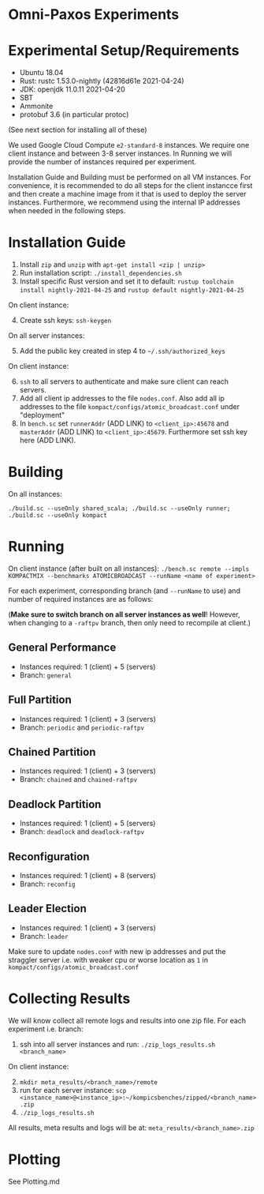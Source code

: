Omni-Paxos Experiments
===========================================
# Experimental Setup/Requirements
- Ubuntu 18.04
- Rust: rustc 1.53.0-nightly (42816d61e 2021-04-24)
- JDK: openjdk 11.0.11 2021-04-20
- SBT
- Ammonite
- protobuf 3.6 (in particular protoc)

(See next section for installing all of these)

 We used Google Cloud Compute `e2-standard-8` instances. We require one client instance and between 3-8 server instances. In Running we will provide the number of instances required per experiment.

 Installation Guide and Building must be performed on all VM instances. For convenience, it is recommended to do all steps for the client instancce first and then create a machine image from it that is used to deploy the server instances. Furthermore, we recommend using the internal IP addresses when needed in the following steps.

# Installation Guide

1. Install `zip` and `unzip` with `apt-get install <zip | unzip>`
2. Run installation script: `./install_dependencies.sh`
3. Install specific Rust version and set it to default: `rustup toolchain install nightly-2021-04-25` and `rustup default nightly-2021-04-25`

On client instance:

4. Create ssh keys: `ssh-keygen`

On all server instances:

5. Add the public key created in step 4 to `~/.ssh/authorized_keys`

On client instance:

6. `ssh` to all servers to authenticate and make sure client can reach servers.
7. Add all client ip addresses to the file `nodes.conf`. Also add all ip addresses to the file `kompact/configs/atomic_broadcast.conf` under "deployment"
8. In `bench.sc` set `runnerAddr` (ADD LINK)  to `<client_ip>:45678` and `masterAddr` (ADD LINK) to `<client_ip>:45679`. Furthermore set ssh key here (ADD LINK).

# Building
On all instances:

`./build.sc --useOnly shared_scala; ./build.sc --useOnly runner; ./build.sc --useOnly kompact`

# Running
On client instance (after built on all instances):
`./bench.sc remote --impls KOMPACTMIX --benchmarks ATOMICBROADCAST --runName <name of experiment>`

For each experiment, corresponding branch (and `--runName` to use) and number of required instances are as follows:

(**Make sure to switch branch on all server instances as well**! However, when changing to a `-raftpv` branch, then only need to recompile at client.)

## General Performance
* Instances required: 1 (client) + 5 (servers)
* Branch: `general`

## Full Partition
* Instances required: 1 (client) + 3 (servers)
* Branch: `periodic` and `periodic-raftpv` 

## Chained Partition
* Instances required: 1 (client) + 3 (servers)
* Branch: `chained` and `chained-raftpv` 

## Deadlock Partition
* Instances required: 1 (client) + 5 (servers)
* Branch: `deadlock` and `deadlock-raftpv` 

## Reconfiguration
* Instances required: 1 (client) + 8 (servers)
* Branch: `reconfig`

## Leader Election
* Instances required: 1 (client) + 3 (servers)
* Branch: `leader`

Make sure to update `nodes.conf` with new ip addresses and put the straggler server i.e. with weaker cpu or worse location as `1` in `kompact/configs/atomic_broadcast.conf`

# Collecting Results
We will know collect all remote logs and results into one zip file. For each experiment i.e. branch:
1. ssh into all server instances and run: `./zip_logs_results.sh <branch_name>`

On client instance:

2. `mkdir meta_results/<branch_name>/remote `
3. run for each server instance: `scp <instance_name>@<instance_ip>:~/kompicsbenches/zipped/<branch_name>.zip`
4. `./zip_logs_results.sh`

All results, meta results and logs will be at: `meta_results/<branch_name>.zip`

# Plotting
See Plotting.md